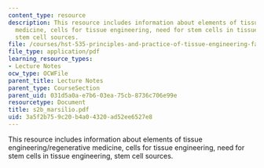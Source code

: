 ```yaml
---
content_type: resource
description: This resource includes information about elements of tissue engineering/regenerative
  medicine, cells for tissue engineering, need for stem cells in tissue engineering,
  stem cell sources.
file: /courses/hst-535-principles-and-practice-of-tissue-engineering-fall-2004/3a5f2b759c20b4a04320ad52ee6527e8_s2b_marsilio.pdf
file_type: application/pdf
learning_resource_types:
- Lecture Notes
ocw_type: OCWFile
parent_title: Lecture Notes
parent_type: CourseSection
parent_uid: 031d5a0a-e7b6-03ea-75cb-8736c706e99e
resourcetype: Document
title: s2b_marsilio.pdf
uid: 3a5f2b75-9c20-b4a0-4320-ad52ee6527e8
---
```

This resource includes information about elements of tissue engineering/regenerative medicine, cells for tissue engineering, need for stem cells in tissue engineering, stem cell sources.

